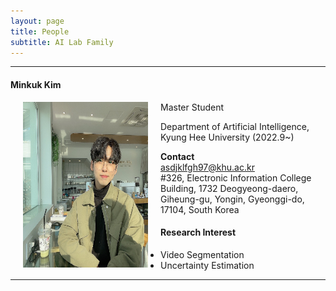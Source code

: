 ```yaml
---
layout: page
title: People 
subtitle: AI Lab Family
---
```


<hr>

#### Minkuk Kim
  
<img src="https://raw.githubusercontent.com/ailabkhu/ailabkhu.github.io/master/img/MinkukKim.jpg" width="200" height="265" align="left" hspace="20" />
Master Student        

Department of Artificial Intelligence, Kyung Hee University (2022.9~)        
            

**Contact**  
asdjklfgh97@khu.ac.kr                       
#326, Electronic Information College Building, 1732 Deogyeong-daero, Giheung-gu, Yongin, Gyeonggi-do, 17104, South Korea  

#### Research Interest
* Video Segmentation
* Uncertainty Estimation
<hr>

